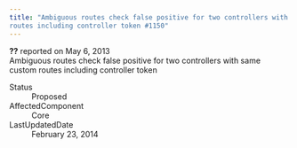 ```yaml
---
title: "Ambiguous routes check false positive for two controllers with same custom
routes including controller token #1150"
---
```

<div class="issue-report">
   <div class="issue-header"><b>??</b> reported on 
      <time datetime="2013-05-06T19:43:11.693-07:00" title="2013-05-06T19:43:11.693-07:00">May 6, 2013</time>
   </div>
   <div class="issue-message" markdown="1">Ambiguous routes check false positive for two controllers with same custom routes including controller token
      <!--markdown end-->
   </div>
   <div class="issue-footer">
      <dl>
         <dt>Status</dt>
         <dd>Proposed</dd>
         <dt>AffectedComponent</dt>
         <dd>Core</dd>
         <dt>LastUpdatedDate</dt>
         <dd>
            <time datetime="2014-02-23T19:29:17.883-08:00" title="2014-02-23T19:29:17.883-08:00">February 23, 2014</time>
         </dd>
      </dl>
   </div>
</div>